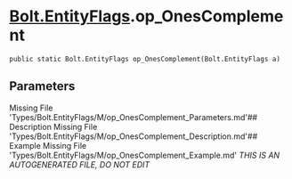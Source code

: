 # [Bolt.EntityFlags](Types/Bolt.EntityFlags.md).op_OnesComplement
`public static Bolt.EntityFlags op_OnesComplement(Bolt.EntityFlags a)`
## Parameters
Missing File 'Types/Bolt.EntityFlags/M/op_OnesComplement_Parameters.md'## Description
Missing File 'Types/Bolt.EntityFlags/M/op_OnesComplement_Description.md'## Example
Missing File 'Types/Bolt.EntityFlags/M/op_OnesComplement_Example.md'
*THIS IS AN AUTOGENERATED FILE, DO NOT EDIT*
